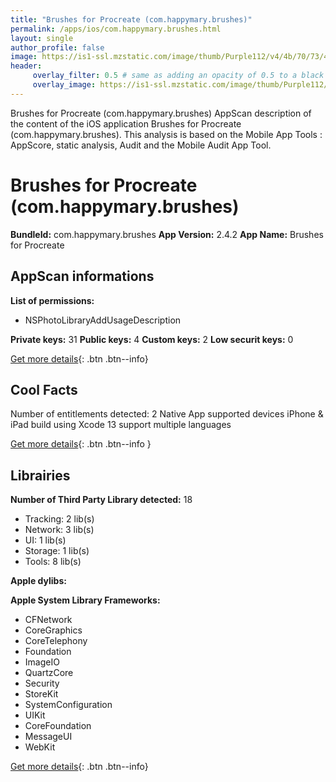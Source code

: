 ```yaml
---
title: "Brushes for Procreate (com.happymary.brushes)"
permalink: /apps/ios/com.happymary.brushes.html
layout: single
author_profile: false
image: https://is1-ssl.mzstatic.com/image/thumb/Purple112/v4/4b/70/73/4b7073ce-7929-66cb-94ae-79f5ec3486d4/AppIcon-0-1x_U007emarketing-0-7-0-85-220.png/512x512bb.jpg
header: 
     overlay_filter: 0.5 # same as adding an opacity of 0.5 to a black background
     overlay_image: https://is1-ssl.mzstatic.com/image/thumb/Purple112/v4/4b/70/73/4b7073ce-7929-66cb-94ae-79f5ec3486d4/AppIcon-0-1x_U007emarketing-0-7-0-85-220.png/512x512bb.jpg
---
```

Brushes for Procreate (com.happymary.brushes) AppScan description of the content of the iOS application Brushes for Procreate (com.happymary.brushes). This analysis is based on the Mobile App Tools : AppScore, static analysis, Audit and the Mobile Audit App Tool.

# Brushes for Procreate (com.happymary.brushes)

**BundleId:** com.happymary.brushes
**App Version:** 2.4.2
**App Name:** Brushes for Procreate


## AppScan informations 

**List of permissions:** 
- NSPhotoLibraryAddUsageDescription
  
  
**Private keys:** 31
**Public keys:** 4
**Custom keys:** 2
**Low securit keys:** 0
  
[Get more details](/pricing.html){: .btn .btn--info}

## Cool Facts

Number of entitlements detected: 2
Native App
supported devices iPhone & iPad
build using Xcode 13
support multiple languages
  
[Get more details](/pricing.html){: .btn .btn--info }

## Librairies 
**Number of Third Party Library detected:** 18
- Tracking: 2 lib(s)
- Network: 3 lib(s)
- UI: 1 lib(s)
- Storage: 1 lib(s)
- Tools: 8 lib(s)


**Apple dylibs:**


**Apple System Library Frameworks:**
- CFNetwork
- CoreGraphics
- CoreTelephony
- Foundation
- ImageIO
- QuartzCore
- Security
- StoreKit
- SystemConfiguration
- UIKit
- CoreFoundation
- MessageUI
- WebKit


  
[Get more details](/pricing.html){: .btn .btn--info}

